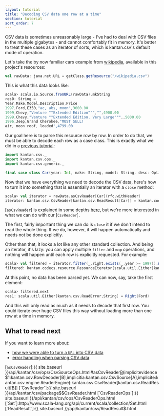 ```yaml
---
layout: tutorial
title: "Decoding CSV data one row at a time"
section: tutorial
sort_order: 7
---
```

CSV data is sometimes unreasonably large - I've had to deal with CSV files in the multiple gigabytes - and cannot
comfortably fit in memory. It's better to treat these cases as an iterator of sorts, which is kantan.csv's default
mode of operation.

Let's take the by now familiar cars example from
[wikipedia](https://en.wikipedia.org/wiki/Comma-separated_values#Example), available in this project's resources:

```scala
val rawData: java.net.URL = getClass.getResource("/wikipedia.csv")
```

This is what this data looks like:

```scala
scala> scala.io.Source.fromURL(rawData).mkString
res0: String =
Year,Make,Model,Description,Price
1997,Ford,E350,"ac, abs, moon",3000.00
1999,Chevy,"Venture ""Extended Edition""","",4900.00
1999,Chevy,"Venture ""Extended Edition, Very Large""",,5000.00
1996,Jeep,Grand Cherokee,"MUST SELL!
air, moon roof, loaded",4799.00
```

Our goal here is to parse this resource row by row. In order to do that, we must be able to decode each
row as a case class. This is exactly what we did in a [previous tutorial](rows_as_case_classes.html):

```scala
import kantan.csv._
import kantan.csv.ops._
import kantan.csv.generic._

final case class Car(year: Int, make: String, model: String, desc: Option[String], price: Float)
```

Now that we have everything we need to decode the CSV data, here's how to turn it into something that is essentially
an iterator with a `close` method:

```scala
scala> val iterator = rawData.asCsvReader[Car](rfc.withHeader)
iterator: kantan.csv.CsvReader[kantan.csv.ReadResult[Car]] = kantan.codecs.resource.ResourceIterator$$anon$6@323ae7c1
```

[`asCsvReader`] is explained in some depths [here](rows_as_collections.html), but we're more interested in what we
can do with our [`CsvReader`].

The first, fairly important thing we can do is `close` it if we don't intend to read the whole thing. If we do,
however, it will happen automatically and needs not be done explicitly.

Other than that, it looks a lot like any other standard collection. And being an iterator, it's lazy: you can apply
multiple `filter` and `map` operations, and nothing will happen until each row is explicitly requested. For example:

```scala
scala> val filtered = iterator.filter(_.right.exists(_.year >= 1997)).map(_.right.map(_.make))
filtered: kantan.codecs.resource.ResourceIterator[scala.util.Either[kantan.csv.ReadError,String]] = kantan.codecs.resource.ResourceIterator$$anon$6@4ed99d2c
```

At this point, no data has been parsed yet. We can now, say, take the first element:

```scala
scala> filtered.next
res1: scala.util.Either[kantan.csv.ReadError,String] = Right(Ford)
```

And this will only read as much as it needs to decode that first row. You could iterate over huge CSV files this way
without loading more than one row at a time in memory.

## What to read next
If you want to learn more about:

* [how we were able to turn a `URL` into CSV data](csv_sources.html)
* [error handling when parsing CSV data](error_handling.html)


[`asCsvReader`]:{{ site.baseurl }}/api/kantan/csv/ops/CsvSourceOps.html#asCsvReader[B](sep:Char,header:Boolean)(implicitevidence$1:kantan.csv.RowDecoder[B],implicitia:kantan.csv.CsvSource[A],implicite:kantan.csv.engine.ReaderEngine):kantan.csv.CsvReader[kantan.csv.ReadResult[B]]
[`CsvReader`]:{{ site.baseurl }}/api/kantan/csv/package$$CsvReader.html
[`CsvReaderOps`]:{{ site.baseurl }}/api/kantan/csv/ops/CsvReaderOps.html
[`Set`]:http://www.scala-lang.org/api/current/scala/collection/Set.html
[`ReadResult`]:{{ site.baseurl }}/api/kantan/csv/ReadResult$.html
